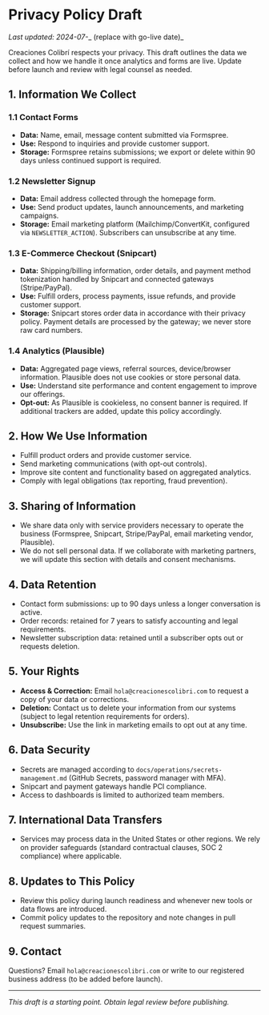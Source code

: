 # Privacy Policy Draft

_Last updated: 2024-07-__ (replace with go-live date)_

Creaciones Colibrí respects your privacy. This draft outlines the data we collect and how we handle it once analytics and forms are live. Update before launch and review with legal counsel as needed.

## 1. Information We Collect

### 1.1 Contact Forms
- **Data:** Name, email, message content submitted via Formspree.
- **Use:** Respond to inquiries and provide customer support.
- **Storage:** Formspree retains submissions; we export or delete within 90 days unless continued support is required.

### 1.2 Newsletter Signup
- **Data:** Email address collected through the homepage form.
- **Use:** Send product updates, launch announcements, and marketing campaigns.
- **Storage:** Email marketing platform (Mailchimp/ConvertKit, configured via `NEWSLETTER_ACTION`). Subscribers can unsubscribe at any time.

### 1.3 E-Commerce Checkout (Snipcart)
- **Data:** Shipping/billing information, order details, and payment method tokenization handled by Snipcart and connected gateways (Stripe/PayPal).
- **Use:** Fulfill orders, process payments, issue refunds, and provide customer support.
- **Storage:** Snipcart stores order data in accordance with their privacy policy. Payment details are processed by the gateway; we never store raw card numbers.

### 1.4 Analytics (Plausible)
- **Data:** Aggregated page views, referral sources, device/browser information. Plausible does not use cookies or store personal data.
- **Use:** Understand site performance and content engagement to improve our offerings.
- **Opt-out:** As Plausible is cookieless, no consent banner is required. If additional trackers are added, update this policy accordingly.

## 2. How We Use Information
- Fulfill product orders and provide customer service.
- Send marketing communications (with opt-out controls).
- Improve site content and functionality based on aggregated analytics.
- Comply with legal obligations (tax reporting, fraud prevention).

## 3. Sharing of Information
- We share data only with service providers necessary to operate the business (Formspree, Snipcart, Stripe/PayPal, email marketing vendor, Plausible).
- We do not sell personal data. If we collaborate with marketing partners, we will update this section with details and consent mechanisms.

## 4. Data Retention
- Contact form submissions: up to 90 days unless a longer conversation is active.
- Order records: retained for 7 years to satisfy accounting and legal requirements.
- Newsletter subscription data: retained until a subscriber opts out or requests deletion.

## 5. Your Rights
- **Access & Correction:** Email `hola@creacionescolibri.com` to request a copy of your data or corrections.
- **Deletion:** Contact us to delete your information from our systems (subject to legal retention requirements for orders).
- **Unsubscribe:** Use the link in marketing emails to opt out at any time.

## 6. Data Security
- Secrets are managed according to `docs/operations/secrets-management.md` (GitHub Secrets, password manager with MFA).
- Snipcart and payment gateways handle PCI compliance.
- Access to dashboards is limited to authorized team members.

## 7. International Data Transfers
- Services may process data in the United States or other regions. We rely on provider safeguards (standard contractual clauses, SOC 2 compliance) where applicable.

## 8. Updates to This Policy
- Review this policy during launch readiness and whenever new tools or data flows are introduced.
- Commit policy updates to the repository and note changes in pull request summaries.

## 9. Contact
Questions? Email `hola@creacionescolibri.com` or write to our registered business address (to be added before launch).

---

_This draft is a starting point. Obtain legal review before publishing._
